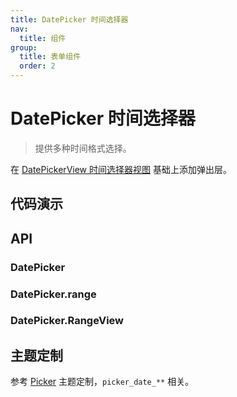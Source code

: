 ```yaml
---
title: DatePicker 时间选择器
nav:
  title: 组件
group:
  title: 表单组件
  order: 2
---
```


# DatePicker 时间选择器

> 提供多种时间格式选择。

在 [DatePickerView 时间选择器视图](./date-picker-view) 基础上添加弹出层。

## 代码演示

<code src="./__fixtures__/single.tsx"></code>

<code src="./__fixtures__/range-view.tsx"></code>

<code src="./__fixtures__/range.tsx"></code>

## API

### DatePicker

### DatePicker.range

### DatePicker.RangeView

## 主题定制

参考 [Picker](./picker) 主题定制，`picker_date_**` 相关。
